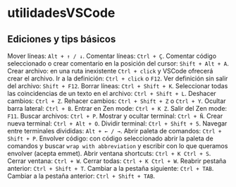 # utilidadesVSCode

## Ediciones y tips básicos

Mover líneas: `Alt + ↑ / ↓`.
Comentar líneas: `Ctrl + Ç`.
Comentar código seleccionado o crear comentario en la posición del cursor: `Shift + Alt + A`.
Crear archivo: en una ruta inexistente `Ctrl + click` y VSCode ofrecerá crear el archivo.
Ir a la definición: `Ctrl + click` o `F12`.
Ver definición sin salir del archivo: `Shift + F12`.
Borrar líneas: `Ctrl + Shift + K`.
Seleccionar todas las coincidencias de un texto en el archivo: `Ctrl + Shift + L`.
Deshacer cambios: `Ctrl + Z`.
Rehacer cambios: `Ctrl + Shift + Z` o `Ctrl + Y`.
Ocultar barra lateral: `Ctrl + B`.
Entrar en Zen mode: `Ctrl + K Z`.
Salir del Zen mode: `F11`.
Buscar archivos: `Ctrl + P`.
Mostrar y ocultar terminal: `Ctrl + Ñ`.
Crear nueva terminal: `Ctrl + Alt + O`.
Dividir terminal: `Ctrl + Shift + 5`.
Navegar entre terminales divididas: `Alt + ← / →`.
Abrir paleta de comandos: `Ctrl + Shift + P`.
Envolver código: con código seleccionado abrir la paleta de comandos y buscar `wrap with abbreviation` y escribir con lo que queramos envolver (acepta emmet).
Abrir ventana shortcuts: `Ctrl + K Ctrl + S`.
Cerrar ventana: `Ctrl + W`.
Cerrar todas: `Ctrl + K Ctrl + W`.
Reabrir pestaña anterior: `Ctrl + Shift + T`.
Cambiar a la pestaña siguiente: `Ctrl + TAB`.
Cambiar a la pestaña anterior: `Ctrl + Shift + TAB`.
